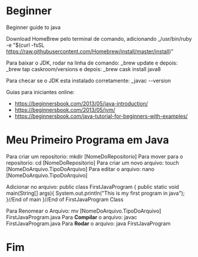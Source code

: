 # Beginner
Beginner guide to java

Download HomeBrew pelo terminal de comando, adicionando _/usr/bin/ruby -e "$(curl -fsSL https://raw.githubusercontent.com/Homebrew/install/master/install)"

Para baixar o JDK, rodar na linha de comando: _brew update
e depois: _brew tap caskroom/versions
e depois: _brew cask install java8

Para checar se o JDK esta instalado corretamente: _javac --version

Guias para iniciantes online: 
 * https://beginnersbook.com/2013/05/java-introduction/ 
 * https://beginnersbook.com/2013/05/jvm/ 
 * https://beginnersbook.com/java-tutorial-for-beginners-with-examples/
 
 
# Meu Primeiro Programa em Java
Para criar um repositorio: mkdir [NomeDoRepositorio]
Para mover para o repositorio: cd [NomeDoRepositorio]
Para criar um novo arquivo: touch [NomeDoArquivo.TipoDoArquivo]
Para editar o arquivo: nano [NomeDoArquivo.TipoDoArquivo]

Adicionar no arquivo: 
public class FirstJavaProgram {
  public static void main(String[] args){
    System.out.println("This is my first program in java");
  }//End of main
}//End of FirstJavaProgram Class

Para Renomear o Arquivo: mv [NomeDoArquivo.TipoDoArquivo] FirstJavaProgram.java
Para  __Compilar__ o arquivo: javac FirstJavaProgram.java
Para __Rodar__ o arquivo: java FirstJavaProgram

# Fim

